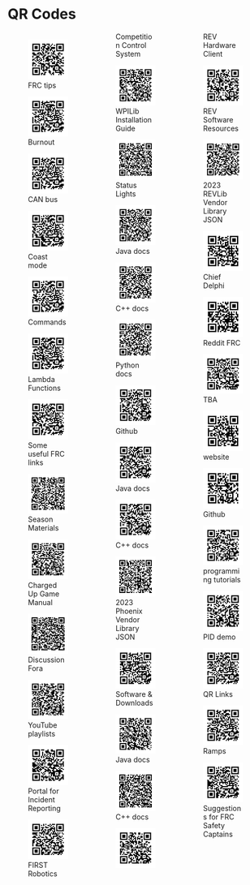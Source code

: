 # QR Codes
<div style="column-count: 3; clear: both;">
<figure><img style="width: 100%;" src="qr/qr-.png" /><figcaption>FRC tips</figcaption></figure>
<figure><img style="width: 100%;" src="qr/qr-burnout.png" /><figcaption>Burnout</figcaption></figure>
<figure><img style="width: 100%;" src="qr/qr-can-bus.png" /><figcaption>CAN bus</figcaption></figure>
<figure><img style="width: 100%;" src="qr/qr-coast-mode.png" /><figcaption>Coast mode</figcaption></figure>
<figure><img style="width: 100%;" src="qr/qr-commands.png" /><figcaption>Commands</figcaption></figure>
<figure><img style="width: 100%;" src="qr/qr-commands-lambda-html.png" /><figcaption>Lambda Functions</figcaption></figure>
<figure><img style="width: 100%;" src="qr/qr-links.png" /><figcaption>Some useful FRC links</figcaption></figure>
<figure><img style="width: 100%;" src="qr/https-www-firstinspires-org-resource-library-frc-competition-manual-qa-system.png" /><figcaption>Season Materials</figcaption></figure>
<figure><img style="width: 100%;" src="qr/https-firstfrc-blob-core-windows-net-frc2023-manual-2023frcgamemanual-pdf.png" /><figcaption>Charged Up Game Manual</figcaption></figure>
<figure><img style="width: 100%;" src="qr/https-forums-firstinspires-org-forum-general-discussions-first-programs-first-robotics-competition.png" /><figcaption>Discussion Fora</figcaption></figure>
<figure><img style="width: 100%;" src="qr/https-www-youtube-com-firstroboticscompetition-playlists.png" /><figcaption>YouTube playlists</figcaption></figure>
<figure><img style="width: 100%;" src="qr/https-www-pavesuite-com-first-publicportal-homepage.png" /><figcaption>Portal for Incident Reporting</figcaption></figure>
<figure><img style="width: 100%;" src="qr/https-docs-wpilib-org-en-stable-index-html.png" /><figcaption>FIRST Robotics Competition Control System</figcaption></figure>
<figure><img style="width: 100%;" src="qr/https-docs-wpilib-org-en-stable-docs-zero-to-robot-step-2-wpilib-setup-html.png" /><figcaption>WPILib Installation Guide</figcaption></figure>
<figure><img style="width: 100%;" src="qr/https-docs-wpilib-org-en-stable-docs-hardware-hardware-basics-status-lights-ref-html.png" /><figcaption>Status Lights</figcaption></figure>
<figure><img style="width: 100%;" src="qr/https-github-wpilib-org-allwpilib-docs-release-java-index-html.png" /><figcaption>Java docs</figcaption></figure>
<figure><img style="width: 100%;" src="qr/https-github-wpilib-org-allwpilib-docs-release-cpp-index-html.png" /><figcaption>C++ docs</figcaption></figure>
<figure><img style="width: 100%;" src="qr/https-robotpy-readthedocs-io-projects-wpilib-en-stable-api-html.png" /><figcaption>Python docs</figcaption></figure>
<figure><img style="width: 100%;" src="qr/https-github-com-wpilibsuite-allwpilib.png" /><figcaption>Github</figcaption></figure>
<figure><img style="width: 100%;" src="qr/https-api-ctr-electronics-com-phoenix-release-java.png" /><figcaption>Java docs</figcaption></figure>
<figure><img style="width: 100%;" src="qr/https-api-ctr-electronics-com-phoenix-release-cpp.png" /><figcaption>C++ docs</figcaption></figure>
<figure><img style="width: 100%;" src="qr/https-maven-ctr-electronics-com-release-com-ctre-phoenix-phoenix5-frc2023-latest-json.png" /><figcaption>2023 Phoenix Vendor Library JSON</figcaption></figure>
<figure><img style="width: 100%;" src="qr/https-store-ctr-electronics-com-software.png" /><figcaption>Software & Downloads</figcaption></figure>
<figure><img style="width: 100%;" src="qr/https-codedocs-revrobotics-com-java-com-revrobotics-package-summary-html.png" /><figcaption>Java docs</figcaption></figure>
<figure><img style="width: 100%;" src="qr/https-docs-revrobotics-com-sparkmax-software-resources-spark-max-api-information-c-api.png" /><figcaption>C++ docs</figcaption></figure>
<figure><img style="width: 100%;" src="qr/https-docs-revrobotics-com-rev-hardware-client.png" /><figcaption>REV Hardware Client</figcaption></figure>
<figure><img style="width: 100%;" src="qr/https-www-revrobotics-com-software.png" /><figcaption>REV Software Resources</figcaption></figure>
<figure><img style="width: 100%;" src="qr/https-software-metadata-revrobotics-com-revlib-2023-json.png" /><figcaption>2023 REVLib Vendor Library JSON</figcaption></figure>
<figure><img style="width: 100%;" src="qr/https-www-chiefdelphi-com.png" /><figcaption>Chief Delphi</figcaption></figure>
<figure><img style="width: 100%;" src="qr/https-www-reddit-com-r-frc.png" /><figcaption>Reddit FRC</figcaption></figure>
<figure><img style="width: 100%;" src="qr/https-www-thebluealliance-com-team-2102.png" /><figcaption>TBA</figcaption></figure>
<figure><img style="width: 100%;" src="qr/https-www-team2102-org.png" /><figcaption>website</figcaption></figure>
<figure><img style="width: 100%;" src="qr/https-github-com-paradox2102.png" /><figcaption>Github</figcaption></figure>
<figure><img style="width: 100%;" src="qr/http-programming-team2102-org.png" /><figcaption>programming tutorials</figcaption></figure>
<figure><img style="width: 100%;" src="qr/https-github-com-paradox2102-pid-demo2.png" /><figcaption>PID demo</figcaption></figure>
<figure><img style="width: 100%;" src="qr/qr-links-qr-html.png" /><figcaption>QR Links</figcaption></figure>
<figure><img style="width: 100%;" src="qr/qr-ramps.png" /><figcaption>Ramps</figcaption></figure>
<figure><img style="width: 100%;" src="qr/qr-safety.png" /><figcaption>Suggestions for FRC Safety Captains</figcaption></figure>
</div>
